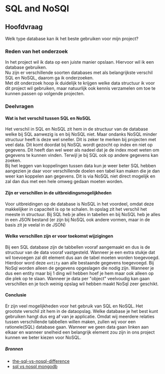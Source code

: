 # SQL and NoSQl

## Hoofdvraag

Welk type database kan ik het beste gebruiken voor mijn project?

### Reden van het onderzoek

In het project wil ik data op een juiste manier opslaan. Hiervoor wil ik een database gebruiken.  
Nu zijn er verschillende soorten databases met als belangrijkste verschil SQL en NoSQL, daarom ga ik onderzoeken.  
Met dit onderzoek hoop ik duidelijk te krijgen welke data structuur ik voor dit project wil gebruiken, maar natuurlijk ook kennis verzamelen om toe te kunnen passen op volgende projecten.

### Deelvragen

#### Wat is het verschil tussen SQL en NoSQL

Het verschil in SQL en NoSQL zit hem in de structuur van de database welke bij SQL aanwezig is en bij NoSQL niet.
Maar ondanks NoSQL minder structuur heeft is deze wel sneller.
Dit is zeker te merken bij projecten met veel data. Dit komt doordat bij NoSQL wordt gezocht op index en niet op gegevens.
Dit heeft dan wel weer als nadeel dat je de index moet weten om gegevens te kunnen vinden.
Terwijl je bij SQL ook op andere gegevens kan zoeken.  
Bij het leggen van koppelingen tussen data kun je weer beter SQL hebben aangezien je daar voor verschillende doelen een tabel kan maken die je dan weer kan koppelen aan gegevens.
Dit is via NoSQL niet direct mogelijk en zal dan dus met een hele omweg gedaan moeten worden.

#### Zijn er verschillen in de uitbreidingsmogelijkheden

Voor uitbreidingen op de database is NoSQL in het voordeel, omdat deze makkelijker in capaciteit is op te schalen.
In opslag zit het verschil het meeste in structuur.
Bij SQL heb je alles in tabellen en bij NoSQL heb je alles in een JSON bestand (er zijn bij NoSQL ook andere vormen, maar in de basis zit je veelal in de JSON)

#### Welke verschillen zijn er voor toekomst wijzigingen

Bij een SQL database zijn de tabbellen vooraf aangemaakt en dus is de structuur van de data vooraf vastgesteld.
Wanneer je een extra stukje dat wil toevoegen zal dit element dus aan de tabel moeten worden toegevoegd.
Hierdoor word deze `entity` aan alle bestaande gegevens toegevoegd. Bij NoSql worden alleen de gegevens opgeslagen die nodig zijn.
Wanneer je dus een entity maar bij 1 ding wil hebben hoef je hem maar ook alleen op die plek op te slaan.
Wanneer je data per "object" veelvoudig kan gaan verschillen en je toch weinig opslag wil hebben maakt NoSql zeer geschikt.

#### Conclusie

Er zijn veel mogelijkheden voor het gebruik van SQL en NoSQL.
Het grootste verschil zit hem in de dataopslag.
Welke database je het best kunt gebruiken hangt dus erg af van je applicatie.
Omdat wij meerdere relaties tussen verschillende tabbellen willen maken, zullen wij voor een rationele(SQL) database gaan.
Wanneer we geen data gaan linken aan elkaar en wanneer snelheid een belangrijk element zou zijn in ons project kunnen we beter kiezen voor NoSQL.

##### Bronnen

- [the-sql-vs-nosql-difference](https://www.xplenty.com/blog/the-sql-vs-nosql-difference/)
- [sql vs nosql mongodb](https://www.mongodb.com/nosql-explained/nosql-vs-sql)
